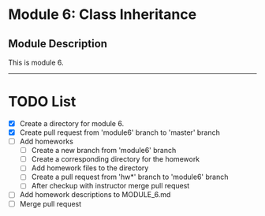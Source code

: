# Module 6: Class Inheritance

## Module Description
This is module 6.


---

# TODO List

- [x] Create a directory for module 6.
- [x] Create pull request from 'module6' branch to 'master' branch
- [ ] Add homeworks
  - [ ] Create a new branch from 'module6' branch
  - [ ] Create a corresponding directory for the homework
  - [ ] Add homework files to the directory
  - [ ] Create a pull request from 'hw*' branch to 'module6' branch
  - [ ] After checkup with instructor merge pull request
- [ ] Add homework descriptions to MODULE_6.md
- [ ] Merge pull request